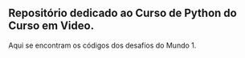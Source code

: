 ## Repositório dedicado ao Curso de Python do Curso em Video.
Aqui se encontram os códigos dos desafios do Mundo 1.
